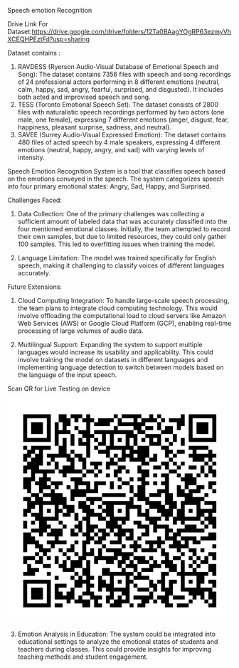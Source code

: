 Speech emotion Recognition

Drive Link For Dataset:https://drive.google.com/drive/folders/12Ta0BAagYOgRP63ezmyVhXCEQHPEztFd?usp=sharing

Dataset contains :

1. RAVDESS (Ryerson Audio-Visual Database of Emotional Speech and Song):
The dataset contains 7356 files with speech and song recordings of 24 professional actors performing in 8 different emotions (neutral, calm, happy, sad, angry, fearful, surprised, and disgusted). It includes both acted and improvised speech and song.
2. TESS (Toronto Emotional Speech Set):
The dataset consists of 2800 files with naturalistic speech recordings performed by two actors (one male, one female), expressing 7 different emotions (anger, disgust, fear, happiness, pleasant surprise, sadness, and neutral).
3. SAVEE (Surrey Audio-Visual Expressed Emotion):
The dataset contains 480 files of acted speech by 4 male speakers, expressing 4 different emotions (neutral, happy, angry, and sad) with varying levels of intensity.

Speech Emotion Recognition System is a tool that classifies speech based on the emotions conveyed in the speech. The system categorizes speech into four primary emotional states: Angry, Sad, Happy, and Surprised.

Challenges Faced:

1) Data Collection: One of the primary challenges was collecting a sufficient amount of labeled data that was accurately classified into the four mentioned emotional classes. Initially, the team attempted to record their own samples, but due to limited resources, they could only gather 100 samples. This led to overfitting issues when training the model.

2) Language Limitation: The model was trained specifically for English speech, making it challenging to classify voices of different languages accurately.

Future Extensions:

1) Cloud Computing Integration: To handle large-scale speech processing, the team plans to integrate cloud computing technology. This would involve offloading the computational load to cloud servers like Amazon Web Services (AWS) or Google Cloud Platform (GCP), enabling real-time processing of large volumes of audio data.

2) Multilingual Support: Expanding the system to support multiple languages would increase its usability and applicability. This could involve training the model on datasets in different languages and implementing language detection to switch between models based on the language of the input speech.


Scan QR for Live Testing on device 

<p align="center">
  <img width="800" height="auto" src="images/Output.png" alt="output">
</p>

3) Emotion Analysis in Education: The system could be integrated into educational settings to analyze the emotional states of students and teachers during classes. This could provide insights for improving teaching methods and student engagement.

